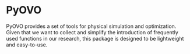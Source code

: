 # PyOVO

PyOVO provides a set of tools for physical simulation and optimization. Given that we want to collect and simplify the introduction of frequently used functions in our research, this package is designed to be lightweight and easy-to-use.
